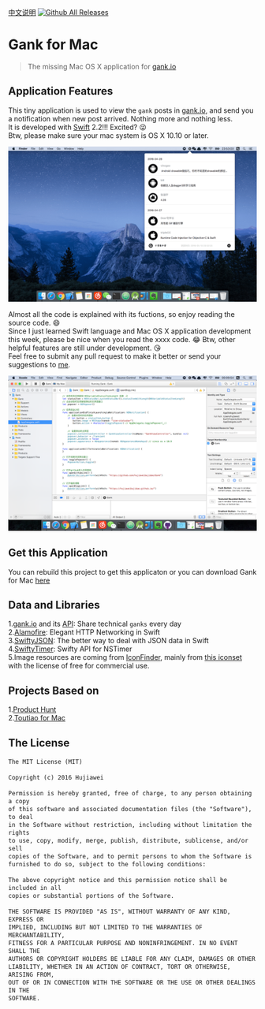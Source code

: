 [中文说明](README.md) [![Github All Releases](https://img.shields.io/github/downloads/hujiaweibujidao/Gank-for-Mac/total.svg)](https://github.com/hujiaweibujidao/Gank-for-Mac/releases)  

# Gank for Mac 

> The missing Mac OS X application for [gank.io](https://gank.io)

## Application Features

This tiny application is used to view the `gank` posts in [gank.io](https://gank.io), and send you a notification when new post arrived. Nothing more and nothing less.   
It is developed with [Swift](https://swift.org/) 2.2!!! Excited? 😜   
Btw, please make sure your mac system is OS X 10.10 or later.

![img](screenshot2.png)

Almost all the code is explained with its fuctions, so enjoy reading the source code. 😄   
Since I just learned Swift language and Mac OS X application development this week, please be nice when you read the xxxx code. 😂 Btw, other helpful features are still under development. 😘     
Feel free to submit any pull request to make it better or send your suggestions to [me](mailto:hujiawei090807@gmail.com).

![img](screenshot3.png)

## Get this Application

You can rebuild this project to get this applicaton or you can download Gank for Mac [here](https://github.com/hujiaweibujidao/Gank/releases)

## Data and Libraries

1.[gank.io](http://gank.io/) and its [API](http://gank.io/api): Share technical `ganks` every day  
2.[Alamofire](https://github.com/Alamofire/Alamofire): Elegant HTTP Networking in Swift  
3.[SwiftyJSON](https://github.com/SwiftyJSON/SwiftyJSON): The better way to deal with JSON data in Swift  
4.[SwiftyTimer](https://github.com/radex/SwiftyTimer): Swifty API for NSTimer  
5.Image resources are coming from [IconFinder](https://www.iconfinder.com/), mainly from [this iconset](https://www.iconfinder.com/iconsets/picons-social) with the license of free for commercial use.

## Projects Based on

1.[Product Hunt](https://github.com/producthunt/producthunt-osx)  
2.[Toutiao for Mac](https://github.com/judi0713/TouTiao)

## The License

```
The MIT License (MIT)

Copyright (c) 2016 Hujiawei

Permission is hereby granted, free of charge, to any person obtaining a copy
of this software and associated documentation files (the "Software"), to deal
in the Software without restriction, including without limitation the rights
to use, copy, modify, merge, publish, distribute, sublicense, and/or sell
copies of the Software, and to permit persons to whom the Software is
furnished to do so, subject to the following conditions:

The above copyright notice and this permission notice shall be included in all
copies or substantial portions of the Software.

THE SOFTWARE IS PROVIDED "AS IS", WITHOUT WARRANTY OF ANY KIND, EXPRESS OR
IMPLIED, INCLUDING BUT NOT LIMITED TO THE WARRANTIES OF MERCHANTABILITY,
FITNESS FOR A PARTICULAR PURPOSE AND NONINFRINGEMENT. IN NO EVENT SHALL THE
AUTHORS OR COPYRIGHT HOLDERS BE LIABLE FOR ANY CLAIM, DAMAGES OR OTHER
LIABILITY, WHETHER IN AN ACTION OF CONTRACT, TORT OR OTHERWISE, ARISING FROM,
OUT OF OR IN CONNECTION WITH THE SOFTWARE OR THE USE OR OTHER DEALINGS IN THE
SOFTWARE.
```
